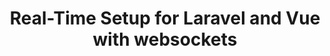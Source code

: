 ---
layout: single
title:  "Real-Time Setup for Laravel and Vue with websockets "
categories:
  - Web
tags:
  - git
  - github
  - gitlab
---